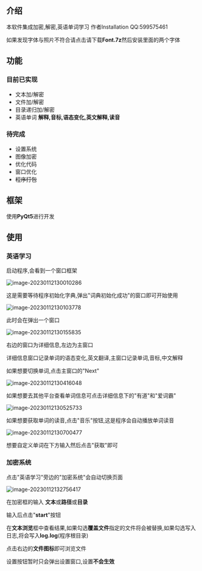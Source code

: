 ## 介绍
本软件集成加密,解密,英语单词学习
作者Installation QQ:599575461

如果发现字体与照片不符合请点击请下载**Font.7z**然后安装里面的两个字体

## 功能

### 目前已实现

- 文本加/解密
- 文件加/解密
- 目录递归加/解密
- 英语单词 **解释,音标,语态变化,英文解释,读音** 

### 待完成

- 设置系统
- 图像加密
- 优化代码
- 窗口优化
- ~~程序打包~~

## 框架

使用**PyQt5**进行开发

## 使用

### 英语学习

启动程序,会看到一个窗口框架

![image-20230112130010286](https://599575461.github.io/img/image-20230112130010286.png)

这是需要等待程序初始化字典,弹出"词典初始化成功"的窗口即可开始使用

![image-20230112130103778](https://599575461.github.io/img/image-20230112130103778.png)

此时会在弹出一个窗口

![image-20230112130155835](https://599575461.github.io/img/image-20230112130155835.png)

右边的窗口为详细信息,左边为主窗口

详细信息窗口记录单词的语态变化,英文翻译,主窗口记录单词,音标,中文解释

如果想要切换单词,点击主窗口的"Next"

![image-20230112130416048](https://599575461.github.io/img/image-20230112130416048.png)

如果想要去其他平台查看单词信息可点击详细信息下的"有道"和"爱词霸"

![image-20230112130525733](https://599575461.github.io/img/image-20230112130525733.png)

如果想要获取单词的读音,点击"音乐"按钮,这是程序会自动播放单词读音

![image-20230112130700477](https://599575461.github.io/img/image-20230112130700477.png)

想要自定义单词在下方输入然后点击"获取"即可

### 加密系统

点击"英语学习"旁边的"加密系统"会自动切换页面

![image-20230112132756417](https://599575461.github.io/img/image-20230112132756417.png)

在加密框的输入 **文本**或**路径**或**目录**

输入后点击"**start**"按钮

在**文本浏览**框中查看结果,如果勾选**覆盖文件**指定的文件将会被替换,如果勾选写入日志,将会写入**log.log**(程序根目录)

点击右边的**文件图标**即可浏览文件

设置按钮暂时只会弹出设置窗口,设置**不会生效**

